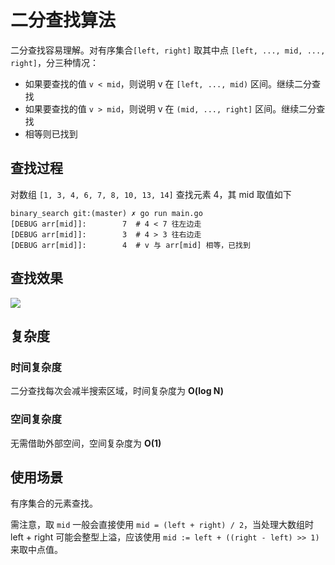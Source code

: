 # 二分查找算法

二分查找容易理解。对有序集合`[left, right]` 取其中点 `[left, ..., mid, ..., right]`，分三种情况：

- 如果要查找的值 `v < mid`，则说明 v 在 `[left, ..., mid)` 区间。继续二分查找
- 如果要查找的值 `v > mid`，则说明 v 在 `(mid, ..., right]` 区间。继续二分查找
- 相等则已找到

## 查找过程

对数组 `[1, 3, 4, 6, 7, 8, 10, 13, 14]` 查找元素 4，其 mid 取值如下

```shell
binary_search git:(master) ✗ go run main.go
[DEBUG arr[mid]]:        7	# 4 < 7 往左边走
[DEBUG arr[mid]]:        3	# 4 > 3 往右边走
[DEBUG arr[mid]]:        4	# v 与 arr[mid] 相等，已找到
```

## 查找效果

 ![](http://p7f8yck57.bkt.clouddn.com/2018-06-15-114725.jpg)

## 复杂度

### 时间复杂度

二分查找每次会减半搜索区域，时间复杂度为 **O(log N)**

### 空间复杂度

无需借助外部空间，空间复杂度为 **O(1)**



## 使用场景

有序集合的元素查找。

需注意，取 `mid` 一般会直接使用 `mid = (left + right) / 2`，当处理大数组时 left + right 可能会整型上溢，应该使用 `mid := left + ((right - left) >> 1)` 来取中点值。
